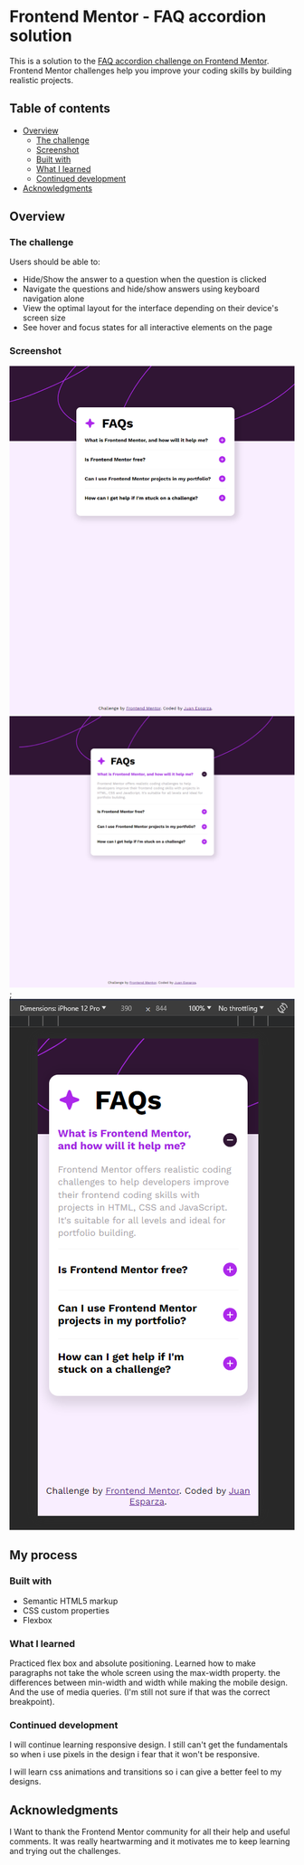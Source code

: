 # Frontend Mentor - FAQ accordion solution

This is a solution to the [FAQ accordion challenge on Frontend Mentor](https://www.frontendmentor.io/challenges/faq-accordion-wyfFdeBwBz). Frontend Mentor challenges help you improve your coding skills by building realistic projects.

## Table of contents

- [Overview](#overview)
  - [The challenge](#the-challenge)
  - [Screenshot](#screenshot)
  - [Built with](#built-with)
  - [What I learned](#what-i-learned)
  - [Continued development](#continued-development)
- [Acknowledgments](#acknowledgments)

## Overview

### The challenge

Users should be able to:

- Hide/Show the answer to a question when the question is clicked
- Navigate the questions and hide/show answers using keyboard navigation alone
- View the optimal layout for the interface depending on their device's screen size
- See hover and focus states for all interactive elements on the page

### Screenshot

![](./screenshots/desktop-finished.png)
![](./screenshots/active-states.png);
![](./screenshots/mobile%20finished.png)

## My process

### Built with

- Semantic HTML5 markup
- CSS custom properties
- Flexbox

### What I learned

Practiced flex box and absolute positioning. Learned how to make paragraphs not take the whole screen using the max-width property.
the differences between min-width and width while making the mobile design. And the use of media queries. (I'm still not sure if that was the correct breakpoint).

### Continued development

I will continue learning responsive design. I still can't get the fundamentals so when i use pixels in the design i fear that it won't be responsive.

I will learn css animations and transitions so i can give a better feel to my designs.

## Acknowledgments

I Want to thank the Frontend Mentor community for all their help and useful comments. It was really heartwarming and it motivates me to keep learning and trying out the challenges.
